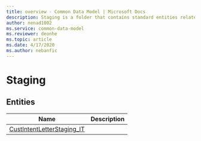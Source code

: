 ```yaml
---
title: overview - Common Data Model | Microsoft Docs
description: Staging is a folder that contains standard entities related to the Common Data Model.
author: nenad1002
ms.service: common-data-model
ms.reviewer: deonhe
ms.topic: article
ms.date: 4/17/2020
ms.author: nebanfic
---
```


# Staging


## Entities

|Name|Description|
|---|---|
|[CustIntentLetterStaging_IT](CustIntentLetterStaging_IT.md)||
